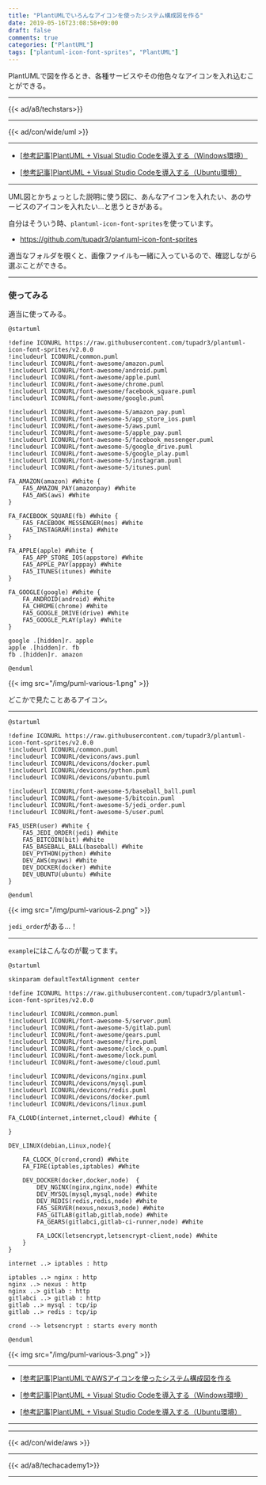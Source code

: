 ```yaml
---
title: "PlantUMLでいろんなアイコンを使ったシステム構成図を作る"
date: 2019-05-16T23:08:58+09:00
draft: false
comments: true
categories: ["PlantUML"]
tags: ["plantuml-icon-font-sprites", "PlantUML"]
---
```


PlantUMLで図を作るとき、各種サービスやその他色々なアイコンを入れ込むことができる。

<!--more-->

---

{{< ad/a8/techstars>}}

---

{{< ad/con/wide/uml >}}

---

- [[参考記事]PlantUML + Visual Studio Codeを導入する（Windows環境）](https://www.ted027.com/post/puml-win)

- [[参考記事]PlantUML + Visual Studio Codeを導入する（Ubuntu環境）](https://www.ted027.com/post/puml-ubu)

---

UML図とかちょっとした説明に使う図に、あんなアイコンを入れたい、あのサービスのアイコンを入れたい…と思うときがある。

自分はそういう時、`plantuml-icon-font-sprites`を使っています。

- https://github.com/tupadr3/plantuml-icon-font-sprites

適当なフォルダを覗くと、画像ファイルも一緒に入っているので、確認しながら選ぶことができる。

---

### 使ってみる

適当に使ってみる。

```plantuml
@startuml

!define ICONURL https://raw.githubusercontent.com/tupadr3/plantuml-icon-font-sprites/v2.0.0
!includeurl ICONURL/common.puml
!includeurl ICONURL/font-awesome/amazon.puml
!includeurl ICONURL/font-awesome/android.puml
!includeurl ICONURL/font-awesome/apple.puml
!includeurl ICONURL/font-awesome/chrome.puml
!includeurl ICONURL/font-awesome/facebook_square.puml
!includeurl ICONURL/font-awesome/google.puml

!includeurl ICONURL/font-awesome-5/amazon_pay.puml
!includeurl ICONURL/font-awesome-5/app_store_ios.puml
!includeurl ICONURL/font-awesome-5/aws.puml
!includeurl ICONURL/font-awesome-5/apple_pay.puml
!includeurl ICONURL/font-awesome-5/facebook_messenger.puml
!includeurl ICONURL/font-awesome-5/google_drive.puml
!includeurl ICONURL/font-awesome-5/google_play.puml
!includeurl ICONURL/font-awesome-5/instagram.puml
!includeurl ICONURL/font-awesome-5/itunes.puml

FA_AMAZON(amazon) #White {
    FA5_AMAZON_PAY(amazonpay) #White
    FA5_AWS(aws) #White
}

FA_FACEBOOK_SQUARE(fb) #White {
    FA5_FACEBOOK_MESSENGER(mes) #White
    FA5_INSTAGRAM(insta) #White
}

FA_APPLE(apple) #White {
    FA5_APP_STORE_IOS(appstore) #White
    FA5_APPLE_PAY(apppay) #White
    FA5_ITUNES(itunes) #White
}

FA_GOOGLE(google) #White {
    FA_ANDROID(android) #White
    FA_CHROME(chrome) #White
    FA5_GOOGLE_DRIVE(drive) #White
    FA5_GOOGLE_PLAY(play) #White
}

google .[hidden]r. apple
apple .[hidden]r. fb
fb .[hidden]r. amazon

@enduml
```

{{< img src="/img/puml-various-1.png" >}}

どこかで見たことあるアイコン。

---

```plantuml
@startuml

!define ICONURL https://raw.githubusercontent.com/tupadr3/plantuml-icon-font-sprites/v2.0.0
!includeurl ICONURL/common.puml
!includeurl ICONURL/devicons/aws.puml
!includeurl ICONURL/devicons/docker.puml
!includeurl ICONURL/devicons/python.puml
!includeurl ICONURL/devicons/ubuntu.puml

!includeurl ICONURL/font-awesome-5/baseball_ball.puml
!includeurl ICONURL/font-awesome-5/bitcoin.puml
!includeurl ICONURL/font-awesome-5/jedi_order.puml
!includeurl ICONURL/font-awesome-5/user.puml

FA5_USER(user) #White {
    FA5_JEDI_ORDER(jedi) #White
    FA5_BITCOIN(bit) #White
    FA5_BASEBALL_BALL(baseball) #White
    DEV_PYTHON(python) #White
    DEV_AWS(myaws) #White
    DEV_DOCKER(docker) #White
    DEV_UBUNTU(ubuntu) #White
}

@enduml
```

{{< img src="/img/puml-various-2.png" >}}

`jedi_order`がある…！

---


`example`にはこんなのが載ってます。

```plantuml
@startuml

skinparam defaultTextAlignment center

!define ICONURL https://raw.githubusercontent.com/tupadr3/plantuml-icon-font-sprites/v2.0.0

!includeurl ICONURL/common.puml
!includeurl ICONURL/font-awesome-5/server.puml
!includeurl ICONURL/font-awesome-5/gitlab.puml
!includeurl ICONURL/font-awesome/gears.puml
!includeurl ICONURL/font-awesome/fire.puml
!includeurl ICONURL/font-awesome/clock_o.puml
!includeurl ICONURL/font-awesome/lock.puml
!includeurl ICONURL/font-awesome/cloud.puml

!includeurl ICONURL/devicons/nginx.puml
!includeurl ICONURL/devicons/mysql.puml
!includeurl ICONURL/devicons/redis.puml
!includeurl ICONURL/devicons/docker.puml
!includeurl ICONURL/devicons/linux.puml

FA_CLOUD(internet,internet,cloud) #White {

}

DEV_LINUX(debian,Linux,node){

	FA_CLOCK_O(crond,crond) #White
	FA_FIRE(iptables,iptables) #White

	DEV_DOCKER(docker,docker,node)  {
		DEV_NGINX(nginx,nginx,node) #White
		DEV_MYSQL(mysql,mysql,node) #White
		DEV_REDIS(redis,redis,node) #White
		FA5_SERVER(nexus,nexus3,node) #White
		FA5_GITLAB(gitlab,gitlab,node) #White
		FA_GEARS(gitlabci,gitlab-ci-runner,node) #White

		FA_LOCK(letsencrypt,letsencrypt-client,node) #White
	}
}

internet ..> iptables : http

iptables ..> nginx : http
nginx ..> nexus : http
nginx ..> gitlab : http
gitlabci ..> gitlab : http
gitlab ..> mysql : tcp/ip
gitlab ..> redis : tcp/ip

crond --> letsencrypt : starts every month

@enduml
```

{{< img src="/img/puml-various-3.png" >}}

---

- [[参考記事]PlantUMLでAWSアイコンを使ったシステム構成図を作る](https://www.ted027.com/post/puml-aws)

- [[参考記事]PlantUML + Visual Studio Codeを導入する（Windows環境）](https://www.ted027.com/post/puml-win)

- [[参考記事]PlantUML + Visual Studio Codeを導入する（Ubuntu環境）](https://www.ted027.com/post/puml-ubu)

---

---

{{< ad/con/wide/aws >}}

---

{{< ad/a8/techacademy1>}}

---
